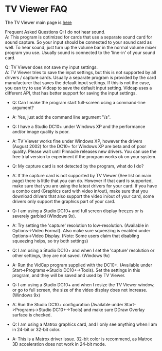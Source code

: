 # TV Viewer FAQ
The TV Viewer main page is [here](https://github.com/Profile926/BrowseTo.Org/blob/main/README.md)

Frequent Asked Questions
Q: I do not hear sound.  
A: This program is optimized for cards that use a separate sound card for sound capture. So your input should be connected to your sound card as well. To hear sound, just turn up the volume bar in the normal volume mixer program you use. Usually sound is connected to the 'line-in' of your sound card.

Q: TV Viewer does not save my input settings.  
A: TV Viewer tries to save the input settings, but this is not supported by all drivers / capture cards. Usually a separate program is provided by the card manufacturer that saves the default input settings. If this is not the case, you can try to use Vidcap to save the default input setting. Vidcap uses a different API, that has better support for saving the input settings.

- Q: Can I make the program start full-screen using a command-line argument?
- A: Yes, just add the command line argument "/s".

- Q: I have a Studio DC10+ under Windows XP and the performance and/or image quality is poor.
- A: TV Viewer works fine under Windows XP, however the drivers (August 2002) for the DC10+ for Windows XP are beta and of poor quality. Please wait until Pinnacle releases new drivers. You can use the free trial version to experiment if the program works ok on your system.

- Q: My capture card is not detected by the program, what do I do?
- A: If the capture card is not supported by TV Viewer (See list on main page) there is little that you can do. However if that card is supported, make sure that you are using the latest drivers for your card. If you have a combo card (Graphics card with video in/out), make sure that you download drivers that also support the video in/out of your card, some drivers only support the graphics part of your card.

- Q: I am using a Studio DC10+ and full screen display freezes or is severely garbled (Windows 9x).
- A: Try setting the 'capture' resolution to low-resolution. (Available in Options->Video Format). Also make sure squeezing is enabled under Options->Video Display. (Note: Some users claim that disabling squeezing helps, so try both settings)

- Q: I am using a Studio DC10+ and when I set the 'capture' resolution or other settings, they are not saved. (Windows 9x)
- A: Run the VidCap program supplied with the DC10+. (Available under Start->Programs->Studio DC10+->Tools). Set the settings in this program, and they will be saved and used by TV Viewer.

- Q: I am using a Studio DC10+ and when I resize the TV Viewer window, or go to full screen, the size of the video display does not increase. (Windows 9x)
- A: Run the Studio DC10+ configuration (Available under Start->Programs->Studio DC10+->Tools) and make sure DDraw Overlay surface is checked.

- Q: I am using a Matrox graphics card, and I only see anything when I am in 24-bit or 32-bit color.
- A: This is a Matrox driver issue. 32-bit color is recommend, as Matrox 3D acceleration does not work in 24-bit mode.
